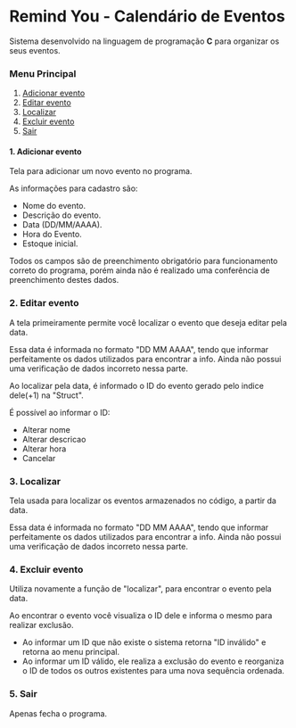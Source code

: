 # Remind You - Calendário de Eventos

Sistema desenvolvido na linguagem de programação **C** para organizar os seus eventos.

### Menu Principal

1. [Adicionar evento](#adicionar-evento)
2. [Editar evento](#editar-evento)
3. [Localizar](#localizar)
4. [Excluir evento](#excluir-evento)
5. [Sair](#sair)

#### 1. Adicionar evento <a name="adicionar-evento"></a>

Tela para adicionar um novo evento no programa.

As informações para cadastro são:

- Nome do evento.
- Descrição do evento.
- Data (DD/MM/AAAA).
- Hora do Evento.
- Estoque inicial.

Todos os campos são de preenchimento obrigatório para funcionamento correto do programa, porém ainda não é realizado uma conferência de preenchimento destes dados.

### 2. Editar evento <a name="editar-evento"></a>

A tela primeiramente permite você localizar o evento que deseja editar pela data.

Essa data é informada no formato "DD MM AAAA", tendo que informar perfeitamente os dados utilizados para encontrar a info.
Ainda não possui uma verificação de dados incorreto nessa parte.

Ao localizar pela data, é informado o ID do evento gerado pelo indice dele(+1) na "Struct".  

É possível ao informar o ID:

- Alterar nome
- Alterar descricao
- Alterar hora
- Cancelar

### 3. Localizar <a name="localizar"></a>

Tela usada para localizar os eventos armazenados no código, a partir da data.

Essa data é informada no formato "DD MM AAAA", tendo que informar perfeitamente os dados utilizados para encontrar a info.
Ainda não possui uma verificação de dados incorreto nessa parte.

### 4. Excluir evento <a name="excluir-evento"></a>

Utiliza novamente a função de "localizar", para encontrar o evento pela data.

Ao encontrar o evento você visualiza o ID dele e informa o mesmo para realizar exclusão.

- Ao informar um ID que não existe o sistema retorna "ID inválido" e retorna ao menu principal.
- Ao informar um ID válido, ele realiza a exclusão do evento e reorganiza o ID de todos os outros existentes para uma nova sequência ordenada.  

### 5. Sair <a name="sair"></a>

Apenas fecha o programa.
